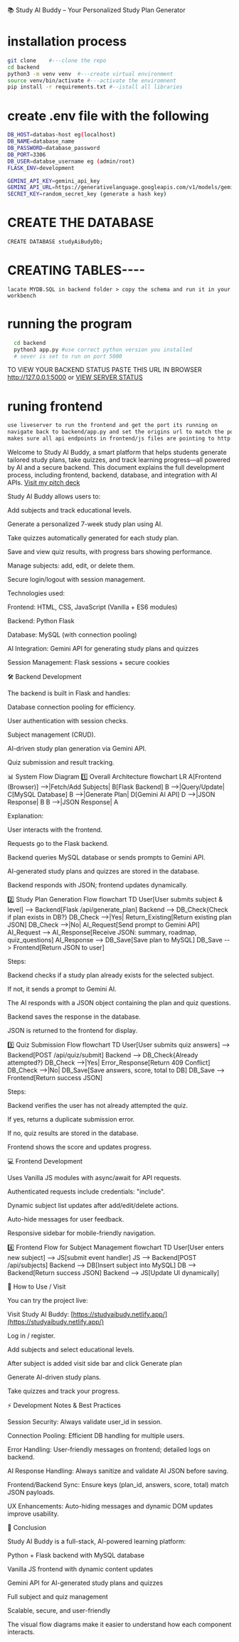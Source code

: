 📚 Study AI Buddy – Your Personalized Study Plan Generator
# installation process

```bash
git clone    #---clone the repo
cd backend
python3 -m venv venv  #---create virtual environment
source venv/bin/activate #---activate the enviromnent
pip install -r requirements.txt #--istall all libraries

```
# create .env file with the following
```bash
DB_HOST=databas-host eg(localhost)
DB_NAME=database_name
DB_PASSWORD=database_password
DB_PORT=3306
DB_USER=databse_username eg (admin/root)
FLASK_ENV=development

GEMINI_API_KEY=gemini_api_key
GEMINI_API_URL=https://generativelanguage.googleapis.com/v1/models/gemini-1.5-flash
SECRET_KEY=random_secret_key (generate a hash key)
```

# CREATE THE DATABASE 
```bash
CREATE DATABASE studyAiBudyDb;
```
# CREATING TABLES----
    lacate MYDB.SQL in backend folder > copy the schema and run it in your workbench
# running the program
 ```bash
   cd backend
   python3 app.py #use correct python version you installed
   # sever is set to run on port 5000
   ```
  TO VIEW YOUR BACKEND STATUS PASTE THIS URL IN BROWSER 
  http://127.0.0.1:5000
       or 
  <a href="http://127.0.0.1:5000/">VIEW SERVER STATUS</a>

   # runing frontend
   ```bash
   use liveserver to run the frontend and get the port its running on
   navigate back to backend/app.py and set the origins url to match the port your frontend is running on;
   makes sure all api endpoints in frontend/js files are pointing to http://127.0.0.1:5000
   ```

Welcome to Study AI Buddy, a smart platform that helps students generate tailored study plans, take quizzes, and track learning progress—all powered by AI and a secure backend. This document explains the full development process, including frontend, backend, database, and integration with AI APIs.
[Visit my pitch deck](https://www.canva.com/design/DAGxwlZ1pHg/W4Sh_-5CifIe0os3JjfEIA/edit?utm_content=DAGxwlZ1pHg&utm_campaign=designshare&utm_medium=link2&utm_source=sharebutton "pitch dck")

Study AI Buddy allows users to:

Add subjects and track educational levels.

Generate a personalized 7-week study plan using AI.

Take quizzes automatically generated for each study plan.

Save and view quiz results, with progress bars showing performance.

Manage subjects: add, edit, or delete them.

Secure login/logout with session management.

Technologies used:

Frontend: HTML, CSS, JavaScript (Vanilla + ES6 modules)

Backend: Python Flask

Database: MySQL (with connection pooling)

AI Integration: Gemini API for generating study plans and quizzes

Session Management: Flask sessions + secure cookies

🛠️ Backend Development

The backend is built in Flask and handles:

Database connection pooling for efficiency.

User authentication with session checks.

Subject management (CRUD).

AI-driven study plan generation via Gemini API.

Quiz submission and result tracking.

📊 System Flow Diagram
1️⃣ Overall Architecture
flowchart LR
    A[Frontend (Browser)] -->|Fetch/Add Subjects| B[Flask Backend]
    B -->|Query/Update| C[MySQL Database]
    B -->|Generate Plan| D[Gemini AI API]
    D -->|JSON Response| B
    B -->|JSON Response| A


Explanation:

User interacts with the frontend.

Requests go to the Flask backend.

Backend queries MySQL database or sends prompts to Gemini API.

AI-generated study plans and quizzes are stored in the database.

Backend responds with JSON; frontend updates dynamically.

2️⃣ Study Plan Generation Flow
flowchart TD
    User[User submits subject & level] --> Backend[Flask /api/generate_plan]
    Backend --> DB_Check{Check if plan exists in DB?}
    DB_Check -->|Yes| Return_Existing[Return existing plan JSON]
    DB_Check -->|No| AI_Request[Send prompt to Gemini API]
    AI_Request --> AI_Response[Receive JSON: summary, roadmap, quiz_questions]
    AI_Response --> DB_Save[Save plan to MySQL]
    DB_Save --> Frontend[Return JSON to user]


Steps:

Backend checks if a study plan already exists for the selected subject.

If not, it sends a prompt to Gemini AI.

The AI responds with a JSON object containing the plan and quiz questions.

Backend saves the response in the database.

JSON is returned to the frontend for display.

3️⃣ Quiz Submission Flow
flowchart TD
    User[User submits quiz answers] --> Backend[POST /api/quiz/submit]
    Backend --> DB_Check{Already attempted?}
    DB_Check -->|Yes| Error_Response[Return 409 Conflict]
    DB_Check -->|No| DB_Save[Save answers, score, total to DB]
    DB_Save --> Frontend[Return success JSON]


Steps:

Backend verifies the user has not already attempted the quiz.

If yes, returns a duplicate submission error.

If no, quiz results are stored in the database.

Frontend shows the score and updates progress.

💻 Frontend Development

Uses Vanilla JS modules with async/await for API requests.

Authenticated requests include credentials: "include".

Dynamic subject list updates after add/edit/delete actions.

Auto-hide messages for user feedback.

Responsive sidebar for mobile-friendly navigation.

4️⃣ Frontend Flow for Subject Management
flowchart TD
    User[User enters new subject] --> JS[submit event handler]
    JS --> Backend[POST /api/subjects]
    Backend --> DB[Insert subject into MySQL]
    DB --> Backend[Return success JSON]
    Backend --> JS[Update UI dynamically]

🔗 How to Use / Visit

You can try the project live:

Visit Study AI Buddy:
[https://studyaibudy.netlify.app/](https://studyaibudy.netlify.app/)

Log in / register.

Add subjects and select educational levels.

After subject is added visit side bar and click Generate plan

Generate AI-driven study plans.

Take quizzes and track your progress.

⚡ Development Notes & Best Practices

Session Security: Always validate user_id in session.

Connection Pooling: Efficient DB handling for multiple users.

Error Handling: User-friendly messages on frontend; detailed logs on backend.

AI Response Handling: Always sanitize and validate AI JSON before saving.

Frontend/Backend Sync: Ensure keys (plan_id, answers, score, total) match JSON payloads.

UX Enhancements: Auto-hiding messages and dynamic DOM updates improve usability.

🎯 Conclusion

Study AI Buddy is a full-stack, AI-powered learning platform:

Python + Flask backend with MySQL database

Vanilla JS frontend with dynamic content updates

Gemini API for AI-generated study plans and quizzes

Full subject and quiz management

Scalable, secure, and user-friendly

The visual flow diagrams make it easier to understand how each component interacts.